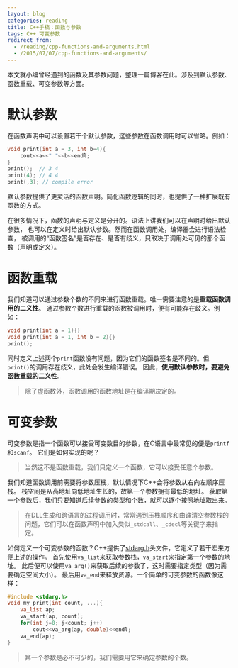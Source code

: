 ```yaml
---
layout: blog 
categories: reading
title: C++手稿：函数与参数
tags: C++ 可变参数
redirect_from:
  - /reading/cpp-functions-and-arguments.html
  - /2015/07/07/cpp-functions-and-arguments/
---
```


本文就小编曾经遇到的函数及其参数问题，整理一篇博客在此。涉及到默认参数、函数重载、可变参数等方面。

# 默认参数

在函数声明中可以设置若干个默认参数，这些参数在函数调用时可以省略。例如：

```cpp
void print(int a = 3, int b=4){
    cout<<a<<" "<<b<<endl;
}
print();  // 3 4
print(4); // 4 4
print(,3); // compile error
```

默认参数提供了更灵活的函数声明。简化函数逻辑的同时，也提供了一种扩展既有函数的方式。

在很多情况下，函数的声明与定义是分开的。语法上讲我们可以在声明时给出默认参数，
也可以在定义时给出默认参数。然而在函数调用处，编译器会进行语法检查，
被调用的“函数签名”是否存在、是否有歧义，只取决于调用处可见的那个函数（声明或定义）。

# 函数重载

我们知道可以通过参数个数的不同来进行函数重载。唯一需要注意的是**重载函数调用的二义性**。
通过参数个数进行重载的函数被调用时，便有可能存在歧义。例如：

```cpp
void print(int a = 1){}
void print(int a = 1, int b = 2){}
print();
```

同时定义上述两个`print`函数没有问题，因为它们的函数签名是不同的。但`print()`的调用存在歧义，此处会发生编译错误。
因此，**使用默认参数时，要避免函数重载的二义性**。

> 除了虚函数外，函数调用的函数地址是在编译期决定的。

# 可变参数

可变参数是指一个函数可以接受可变数目的参数，在C语言中最常见的便是`printf`和`scanf`。
它们是如何实现的呢？

> 当然这不是函数重载，我们只定义一个函数，它可以接受任意个参数。

我们知道函数调用前需要将参数压栈，默认情况下C++会将参数从右向左顺序压栈。
栈空间是从高地址向低地址生长的，故第一个参数拥有最低的地址。
获取第一个参数后，我们只要知道后续参数的类型和个数，就可以逐个按照地址取出来。

> 在DLL生成和跨语言的过程调用时，常常遇到压栈顺序和由谁清空参数栈的问题，它们可以在函数声明中加入类似`_stdcall`、`_cdecl`等关键字来指定。


如何定义一个可变参数的函数？C++提供了[stdarg.h][stdarg]头文件，它定义了若干宏来方便上述的操作。
首先使用`va_list`来获取参数栈，`va_start`来指定第一个参数的地址。
此后便可以使用`va_arg()`来获取后续的参数了，这时需要指定类型（因为需要确定空间大小）。
最后用`va_end`来释放资源。一个简单的可变参数的函数像这样：

```cpp
#include <stdarg.h>
void my_print(int count, ...){
    va_list ap;
    va_start(ap, count);
    for(int j=0; j<count; j++)
        cout<<va_arg(ap, double)<<endl;
    va_end(ap);
}
```

> 第一个参数是必不可少的，我们需要用它来确定参数的个数。

[stdarg]: http://www.cplusplus.com/reference/cstdarg/
